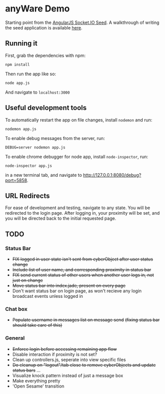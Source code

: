 # anyWare Demo

Starting point from the [AngularJS Socket.IO Seed](https://github.com/btford/angular-socket-io-seed). 
A walkthrough of writing the seed application is available [here](http://briantford.com/blog/angular-socket-io.html).

## Running it

First, grab the dependencies with npm:

    npm install

Then run the app like so:

    node app.js

And navigate to `localhost:3000`

## Useful development tools

To automatically restart the app on file changes, install `nodemon` and run:

	nodemon app.js

To enable debug messages from the server, run:

	DEBUG=server nodemon app.js

To enable chrome debugger for node app, install `node-inspector`, run:

	node-inspector app.js

in a new terminal tab, and navigate to http://127.0.0.1:8080/debug?port=5858.

## URL Redirects

For ease of development and testing, navigate to any state. You will be
redirected to the login page. After logging in, your proximity will be set,
and you will be directed back to the initial requested page.

## TODO

### Status Bar
- ~~FIX logged in user state isn't sent from cyberObject after user status change~~
- ~~Include list of user name, and corresponding proximity in status bar~~
- ~~FIX send current status of other users when another user logs in, not just on change~~
- ~~Move status bar into index.jade, present on every page~~
- Don't want status bar on login page, as won't recieve any login broadcast
  events unless logged in

### Chat box
- ~~Populate username in messages list on message send~~
	~~(fixing status bar should take care of this)~~

### General
- ~~Enforce login before accessing remaining app flow~~
- Disable interaction if proximity is not set?
- Clean up controllers.js, seperate into view specific files
- ~~Do cleanup on "logout"/tab close to remove cyberObjects and update status bars~~
...
- Visualize knock pattern instead of just a message box
- Make everything pretty
- 'Open Sesame' transition
